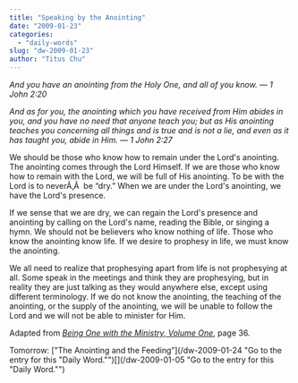 ```yaml
---
title: "Speaking by the Anointing"
date: "2009-01-23"
categories: 
  - "daily-words"
slug: "dw-2009-01-23"
author: "Titus Chu"
---
```


_And you have an anointing from the Holy One, and all of you know. — 1 John 2:20_

_And as for you, the anointing which you have received from Him abides in you, and you have no need that anyone teach you; but as His anointing teaches you concerning all things and is true and is not a lie, and even as it has taught you, abide in Him. — 1 John 2:27_

We should be those who know how to remain under the Lord's anointing. The anointing comes through the Lord Himself. If we are those who know how to remain with the Lord, we will be full of His anointing. To be with the Lord is to neverÃ‚Â  be “dry.” When we are under the Lord's anointing, we have the Lord's presence.

If we sense that we are dry, we can regain the Lord's presence and anointing by calling on the Lord's name, reading the Bible, or singing a hymn. We should not be believers who know nothing of life. Those who know the anointing know life. If we desire to prophesy in life, we must know the anointing.

We all need to realize that prophesying apart from life is not prophesying at all. Some speak in the meetings and think they are prophesying, but in reality they are just talking as they would anywhere else, except using different terminology. If we do not know the anointing, the teaching of the anointing, or the supply of the anointing, we will be unable to follow the Lord and we will not be able to minister for Him.

Adapted from [_Being One with the Ministry, Volume One_](/book-being-one-with-the-ministry-vol-1/ "Go to the entry for this book."), page 36.

Tomorrow: ["The Anointing and the Feeding”](/dw-2009-01-24 "Go to the entry for this "Daily Word."")[](/dw-2009-01-05 "Go to the entry for this "Daily Word."")
